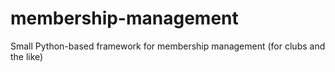 # membership-management
Small Python-based framework for membership management (for clubs and the like)
